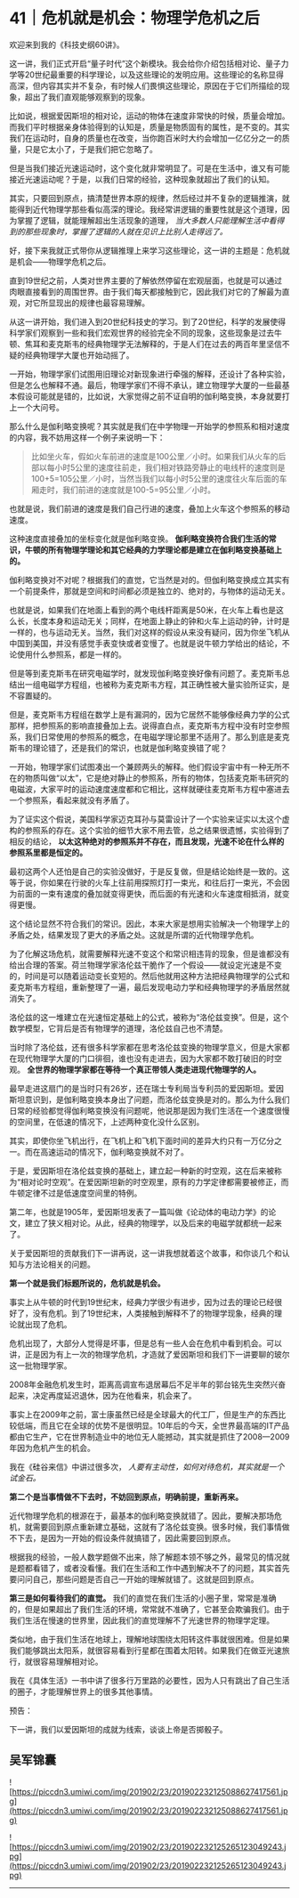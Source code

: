 # 41｜危机就是机会：物理学危机之后

欢迎来到我的《科技史纲60讲》。

这一讲，我们正式开启“量子时代”这个新模块。我会给你介绍包括相对论、量子力学等20世纪最重要的科学理论，以及这些理论的发明应用。这些理论的名称显得高深，但内容其实并不复杂，有时候人们畏惧这些理论，原因在于它们所描绘的现象，超出了我们直观能够观察到的现象。

比如说，根据爱因斯坦的相对论，运动的物体在速度非常快的时候，质量会增加。而我们平时根据亲身体验得到的认知是，质量是物质固有的属性，是不变的。其实我们在运动时，自身的质量也在改变，当你跑百米时大约会增加一亿亿分之一的质量，只是它太小了，于是我们把它忽略了。

但是当我们接近光速运动时，这个变化就非常明显了。可是在生活中，谁又有可能接近光速运动呢？于是，以我们日常的经验，这种现象就超出了我们的认知。

其实，只要回到原点，搞清楚世界本原的规律，然后经过并不复杂的逻辑推演，就能得到近代物理学那些看似高深的理论。我经常讲逻辑的重要性就是这个道理，因为掌握了逻辑，就能理解超出生活现象的道理， *当大多数人只能理解生活中看得到的那些现象时，掌握了逻辑的人就在见识上比别人走得远了。*

好，接下来我就正式带你从逻辑推理上来学习这些理论，这一讲的主题是：危机就是机会——物理学危机之后。

直到19世纪之前，人类对世界主要的了解依然停留在宏观层面，也就是可以通过肉眼直接看到的周围世界。由于我们每天都接触到它，因此我们对它的了解最为直观，对它所显现出的规律也最容易理解。

从这一讲开始，我们进入到20世纪科技史的学习。到了20世纪，科学的发展使得科学家们观察到一些和我们宏观世界的经验完全不同的现象，这些现象是过去牛顿、焦耳和麦克斯韦的经典物理学无法解释的，于是人们在过去的两百年里坚信不疑的经典物理学大厦也开始动摇了。

一开始，物理学家们试图用旧理论对新现象进行牵强的解释，还设计了各种实验，但是怎么也解释不通。最后，物理学家们不得不承认，建立物理学大厦的一些最基本假设可能就是错的，比如说，大家觉得之前不证自明的伽利略变换，本身就要打上一个大问号。

那么什么是伽利略变换呢？其实就是我们在中学物理一开始学的参照系和相对速度的内容，我不妨用这样一个例子来说明一下：

> 比如坐火车，假如火车前进的速度是100公里／小时。如果我们从火车的后部以每小时5公里的速度往前走，我们相对铁路旁静止的电线杆的速度则是100+5=105公里／小时，当然当我们以每小时5公里的速度往火车后面的车厢走时，我们前进的速度就是100-5=95公里／小时。

也就是说，我们前进的速度是我们自己行进的速度，叠加上火车这个参照系的移动速度。

这种速度直接叠加的坐标变化就是伽利略变换。 **伽利略变换符合我们生活的常识，牛顿的所有物理学理论和其它经典的力学理论都是建立在伽利略变换基础上的。**

伽利略变换对不对呢？根据我们的直觉，它当然是对的。但伽利略变换成立其实有一个前提条件，那就是空间和时间都必须是独立的、绝对的，与物体的运动无关。

也就是说，如果我们在地面上看到的两个电线杆距离是50米，在火车上看也是这么长，长度本身和运动无关；同样，在地面上静止的钟和火车上运动的钟，计时是一样的，也与运动无关。当然，我们对这样的假设从来没有疑问，因为你坐飞机从中国到美国，并没有感觉手表变快或者变慢了。也就是说牛顿力学给出的结论，不论使用什么参照系，都是一样的。

但是等到麦克斯韦在研究电磁学时，就发现伽利略变换好像有问题了。麦克斯韦总结出一组电磁学方程组，也被称为麦克斯韦方程，其正确性被大量实验所证实，是不容置疑的。

但是，麦克斯韦方程组在数学上是有漏洞的，因为它居然不能够像经典力学的公式那样，把参照系的影响直接叠加上去。说得直白点，麦克斯韦方程中没有时空参照系，我们日常使用的参照系的概念，在电磁学理论那里不适用了。那么到底是麦克斯韦的理论错了，还是我们的常识，也就是伽利略变换错了呢？

一开始，物理学家们试图凑出一个兼顾两头的解释。他们假设宇宙中有一种无所不在的物质叫做“以太”，它是绝对静止的参照系，所有的物体，包括麦克斯韦研究的电磁波，大家平时的运动速度速度都和它相比，这样就硬往麦克斯韦方程中塞进去一个参照系，看起来就没有矛盾了。

为了证实这个假说，美国科学家迈克耳孙与莫雷设计了一个实验来证实以太这个虚构的参照系的存在。这个实验的细节大家不用去管，总之结果很遗憾，实验得到了相反的结论， **以太这种绝对的参照系并不存在，而且发现，光速不论在什么样的参照系里都是恒定的。**

最初这两个人还怕是自己的实验没做好，于是反复做，但是结论始终是一致的。这等于说，你如果在行驶的火车上往前用探照灯打一束光，和往后打一束光，不会因为前面的一束有速度的叠加就变得更快，而后面的有光速和火车速度相抵消，就变得更慢。

这个结论显然不符合我们的常识。因此，本来大家是想用实验解决一个物理学上的矛盾之处，结果发现了更大的矛盾之处。这就是所谓的近代物理学危机。

为了化解这场危机，就需要解释光速不变这个和常识相违背的现象，但是谁都没有给出合理的答案。荷兰物理学家洛伦兹干脆作了一个假设——就设定光速是不变的，时间是可以随着运动变长变短的。然后他就用这种方法把经典物理学的公式和麦克斯韦方程组，重新整理了一遍，最后发现电动力学和经典物理学的矛盾居然就消失了。

洛伦兹的这一堆建立在光速恒定基础上的公式，被称为“洛伦兹变换”。但是，这个数学模型，它背后是否有物理学的道理，洛伦兹自己也不清楚。

当时除了洛伦兹，还有很多科学家都在思考洛伦兹变换的物理学意义，但是大家都在现代物理学大厦的门口徘徊，谁也没有走进去，因为大家都不敢打破旧的时空观。 **全世界的物理学家都在等待一个真正带领人类走进现代物理学的人。**

最早走进这扇门的是当时只有26岁，还在瑞士专利局当专利员的爱因斯坦。爱因斯坦意识到，是伽利略变换本身出了问题，而洛伦兹变换是对的。那么为什么我们日常的经验都觉得伽利略变换没有问题呢，他说那是因为我们生活在一个速度很慢的空间里，在低速的情况下，上述两种变化没什么区别。

其实，即使你坐飞机出行，在飞机上和飞机下面时间的差异大约只有一万亿分之一。而在高速运动的情况下，伽利略变换就不对了。

于是，爱因斯坦在洛伦兹变换的基础上，建立起一种新的时空观，这在后来被称为“相对论时空观”。在爱因斯坦新的时空观里，原有的力学定律都需要被修正，而牛顿定律不过是低速度空间里的特例。

第二年，也就是1905年，爱因斯坦发表了一篇叫做《论动体的电动力学》的论文，建立了狭义相对论。从此，经典的物理学，以及后来的电磁学就都统一起来了。

关于爱因斯坦的贡献我们下一讲再说，这一讲我想就着这个故事，和你谈几个和认知与方法论相关的问题。

 **第一个就是我们标题所说的，危机就是机会。**

事实上从牛顿的时代到19世纪末，经典力学很少有进步，因为过去的理论已经很好了，没有危机。到了19世纪末，人类接触到解释不了的物理学现象，经典的理论就出现了危机。

危机出现了，大部分人觉得是坏事，但是总有一些人会在危机中看到机会。可以讲，正是因为有上一次的物理学危机，才造就了爱因斯坦和我们下一讲要聊的玻尔这一批物理学家。

2008年金融危机发生时，距离高调宣布退居幕后不足半年的郭台铭先生突然兴奋起来，决定再度延迟退休，因为在他看来，机会来了。

事实上在2009年之前，富士康虽然已经是全球最大的代工厂，但是生产的东西比较低端，而且它在全球的优势不是很明显。10年后的今天，全世界最高端的IT产品都由它生产，它在世界制造业中的地位无人能撼动，其实就是抓住了2008—2009年因为危机产生的机会。

我在《硅谷来信》中讲过很多次， *人要有主动性，如何对待危机，其实就是一个试金石。*

 **第二个是当事情做不下去时，不妨回到原点，明确前提，重新再来。**

近代物理学危机的根源在于，最基本的伽利略变换就错了。因此，要解决那场危机，就需要回到原点重新建立基础，这就有了洛伦兹变换。很多时候，我们事情做不下去，是因为一开始的假设条件就搞错了，因此需要回到原点。

根据我的经验，一般人数学题做不出来，除了解题本领不够之外，最常见的情况就是题都看错了，或者没看懂。我们在生活和工作中遇到解决不了的问题，其实首先要问问自己，那些问题是否自己一开始的理解就错了。这就是回到原点。

 **第三是如何看待我们的直觉。** 我们的直觉在我们生活的小圈子里，常常是准确的，但是如果超出了我们生活的环境，常常就不准确了，它甚至会欺骗我们。由于我们生活在慢速的世界里，因此我们的直觉理解不了光速世界的物理学定理。

类似地，由于我们生活在地球上，理解地球围绕太阳转这件事就很困难。但是如果我们能够跳出太阳系，就很容易看到行星都在围着太阳转。如果我们在做亚光速旅行，就很容易理解相对论。

我在《具体生活》一书中讲了很多行万里路的必要性，因为人只有跳出了自己生活的圈子，才能理解世界上的很多其他事情。

预告：

下一讲，我们以爱因斯坦的成就为线索，谈谈上帝是否掷骰子。

## 吴军锦囊

![https://piccdn3.umiwi.com/img/201902/23/201902232125088627417561.jpg](https://piccdn3.umiwi.com/img/201902/23/201902232125088627417561.jpg)

![https://piccdn3.umiwi.com/img/201902/23/201902232125265123049243.jpg](https://piccdn3.umiwi.com/img/201902/23/201902232125265123049243.jpg)

---
